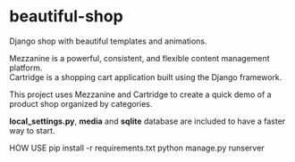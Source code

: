 # beautiful-shop

Django shop with beautiful templates and animations.

Mezzanine is a powerful, consistent, and flexible content management platform.<br>
Cartridge is a shopping cart application built using the Django framework.

This project uses Mezzanine and Cartridge to create a quick demo of a product
shop organized by categories.

**local_settings.py**, **media** and **sqlite** database are included to
have a faster way to start.

HOW USE
pip install -r requirements.txt
python manage.py runserver
